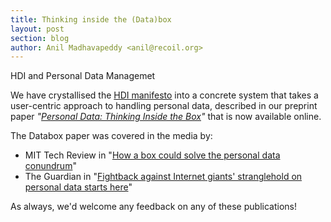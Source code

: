 ```yaml
---
title: Thinking inside the (Data)box
layout: post
section: blog
author: Anil Madhavapeddy <anil@recoil.org>
---
```


HDI and Personal Data Managemet

We have crystallised the [HDI manifesto](http://ssrn.com/abstract=2508051) into
a concrete system that takes a user-centric approach to handling personal data,
described in our preprint paper
*"[Personal Data: Thinking Inside the Box](http://arxiv.org/pdf/1501.04737v1.pdf)"*
that is now available online.

The Databox paper was covered in the media by:

* MIT Tech Review in
  "[How a box could solve the personal data conundrum](http://www.technologyreview.com/view/534526/how-a-box-could-solve-the-personal-data-conundrum/)"
* The Guardian in
  "[Fightback against Internet giants' stranglehold on personal data starts here](http://www.theguardian.com/technology/2015/feb/01/control-personal-data-databox-end-user-agreement)"

As always, we'd welcome any feedback on any of these publications!
